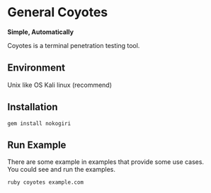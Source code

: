 # General Coyotes

**Simple, Automatically**

Coyotes is a terminal penetration testing tool.

## Environment
Unix like OS
Kali linux (recommend)

## Installation
```shell
gem install nokogiri
```

## Run Example
There are some example in examples that provide some use cases.  
You could see and run the examples.

```shell
ruby coyotes example.com
```
